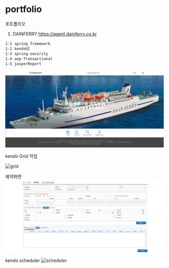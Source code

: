 # portfolio
포트폴리오


1. DAINFERRY https://agent.dainferry.co.kr
```
1-1 spring framework
1-2 kendoUI
1-3 spring-security
1-4 aop-Transactional
1-5 jasperReport
```
![init](./images/dainferryMain.jpg)


 kendo Grid 작업 
  
![grid](.images/kendoGrid.jpg)


 예약화면    
![init](./images/reserve.jpg)

 kendo scheduler
 ![scheduler](.images/scheduler.jpg)
